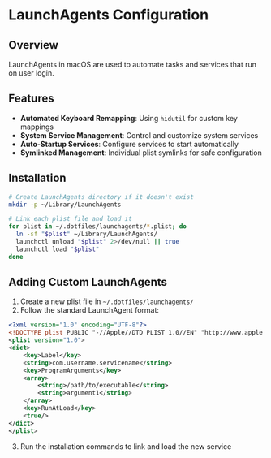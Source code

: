 # LaunchAgents Configuration

## Overview

LaunchAgents in macOS are used to automate tasks and services that run on user login.

## Features

- **Automated Keyboard Remapping**: Using `hidutil` for custom key mappings
- **System Service Management**: Control and customize system services
- **Auto-Startup Services**: Configure services to start automatically
- **Symlinked Management**: Individual plist symlinks for safe configuration

## Installation

```bash
# Create LaunchAgents directory if it doesn't exist
mkdir -p ~/Library/LaunchAgents

# Link each plist file and load it
for plist in ~/.dotfiles/launchagents/*.plist; do
  ln -sf "$plist" ~/Library/LaunchAgents/
  launchctl unload "$plist" 2>/dev/null || true
  launchctl load "$plist"
done
```

## Adding Custom LaunchAgents

1. Create a new plist file in `~/.dotfiles/launchagents/`
2. Follow the standard LaunchAgent format:

```xml
<?xml version="1.0" encoding="UTF-8"?>
<!DOCTYPE plist PUBLIC "-//Apple//DTD PLIST 1.0//EN" "http://www.apple.com/DTDs/PropertyList-1.0.dtd">
<plist version="1.0">
<dict>
    <key>Label</key>
    <string>com.username.servicename</string>
    <key>ProgramArguments</key>
    <array>
        <string>/path/to/executable</string>
        <string>argument1</string>
    </array>
    <key>RunAtLoad</key>
    <true/>
</dict>
</plist>
```

3. Run the installation commands to link and load the new service 